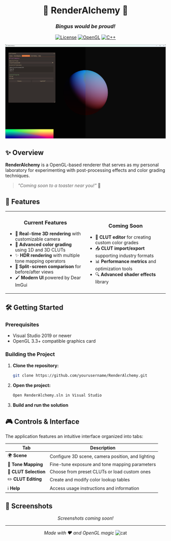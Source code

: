 <div align="center">
  
# 🧪 RenderAlchemy 🧪

### _Bingus would be proud!_

[![License](https://img.shields.io/badge/license-MIT-blue?style=for-the-badge)](LICENSE)
[![OpenGL](https://img.shields.io/badge/OpenGL-3.3-brightgreen?style=for-the-badge&logo=opengl)](https://www.opengl.org/)
[![C++](https://img.shields.io/badge/C%2B%2B-17-orange?style=for-the-badge&logo=c%2B%2B)](https://isocpp.org/)

<img src="docs/preview.png" alt="RenderAlchemy Preview" width="800px">

</div>

## ✨ Overview

**RenderAlchemy** is a OpenGL-based renderer that serves as my personal laboratory for experimenting with post-processing effects and color grading techniques.

> *"Coming soon to a toaster near you!"* 🔮

## 🚀 Features

<div align="center">
  <table>
    <tr>
      <td align="center" width="50%">
        <h3>Current Features</h3>
        <div align="left">
          <ul>
            <li>🎥 <b>Real-time 3D rendering</b> with customizable camera</li>
            <li>🎨 <b>Advanced color grading</b> using 1D and 3D CLUTs</li>
            <li>✨ <b>HDR rendering</b> with multiple tone mapping operators</li>
            <li>🔄 <b>Split-screen comparison</b> for before/after views</li>
            <li>🖌️ <b>Modern UI</b> powered by Dear ImGui</li>
          </ul>
        </div>
      </td>
      <td align="center" width="50%">
        <h3>Coming Soon</h3>
        <div align="left">
          <ul>
            <li>📝 <b>CLUT editor</b> for creating custom color grades</li>
            <li>📤 <b>CLUT import/export</b> supporting industry formats</li>
            <li>📊 <b>Performance metrics</b> and optimization tools</li>
            <li>🔍 <b>Advanced shader effects</b> library</li>
          </ul>
        </div>
      </td>
    </tr>
  </table>
</div>

## 🛠️ Getting Started

### Prerequisites

- Visual Studio 2019 or newer
- OpenGL 3.3+ compatible graphics card

### Building the Project

1. **Clone the repository:**
   ```bash
   git clone https://github.com/yourusername/RenderAlchemy.git
   ```

2. **Open the project:**
   ```bash
   Open RenderAlchemy.sln in Visual Studio
   ```

3. **Build and run the solution**

## 🎮 Controls & Interface

The application features an intuitive interface organized into tabs:

| Tab | Description |
|-----|-------------|
| 🌍 **Scene** | Configure 3D scene, camera position, and lighting |
| 🔆 **Tone Mapping** | Fine-tune exposure and tone mapping parameters |
| 🎨 **CLUT Selection** | Choose from preset CLUTs or load custom ones |
| ✏️ **CLUT Editing** | Create and modify color lookup tables |
| ℹ️ **Help** | Access usage instructions and information |

## 📸 Screenshots

<div align="center">
  <i>Screenshots coming soon!</i>
</div>

---

<div align="center">
  <i>Made with ❤️ and OpenGL magic</i>

  <img src="https://media1.tenor.com/m/aGA-AhVPXS0AAAAd/gato-enojado-insano-waza.gif" alt="cat" width="200px">
</div>

